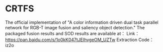 # CRTFS
The official implementation of "A color information driven dual task parallel network for RGB-T image fusion and saliency object detection."
The packaged fusion results and SOD results are available at：
Link：https://pan.baidu.com/s/1o0kK047tJEIhvgeOM_UZTw 
Extraction Code：iz2o
